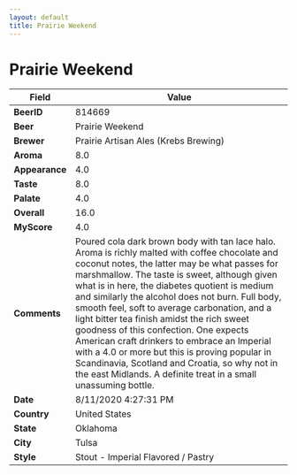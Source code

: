 ```yaml
---
layout: default
title: Prairie Weekend
---
```


# Prairie Weekend

| Field         | Value     |
|---------------|-----------|
| **BeerID** | 814669 |
| **Beer** | Prairie Weekend |
| **Brewer** | Prairie Artisan Ales (Krebs Brewing) |
| **Aroma** | 8.0 |
| **Appearance** | 4.0 |
| **Taste** | 8.0 |
| **Palate** | 4.0 |
| **Overall** | 16.0 |
| **MyScore** | 4.0 |
| **Comments** | Poured cola dark brown body with tan lace halo. Aroma is richly malted with coffee chocolate and coconut notes, the latter may be what passes for marshmallow. The taste is sweet, although given what is in here, the diabetes quotient is medium and similarly the alcohol does not burn. Full body, smooth feel, soft to average carbonation, and a light bitter tea finish amidst the rich sweet goodness of this confection. One expects American craft drinkers to embrace an Imperial with a 4.0 or more but this is proving popular in Scandinavia, Scotland and Croatia, so why not in the east Midlands. A definite treat in a small unassuming bottle.  |
| **Date** | 8/11/2020 4:27:31 PM |
| **Country** | United States |
| **State** | Oklahoma |
| **City** | Tulsa |
| **Style** | Stout - Imperial Flavored / Pastry |

